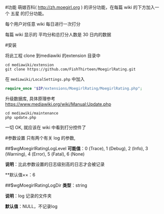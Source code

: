 #功能
萌娘百科( http://zh.moegirl.org ) 的评分功能，在每篇 wiki 的下方加入一个 五星 的打分功能。

每个用户对任意 wiki 每日进行一次打分

每篇 wiki 显示的 平均分和总打分人数是 30 日内的数据

#安装

将此工程 clone 到mediawiki 的extension 目录中
```shell
cd mediawiki/extension
git clone https://github.com/FishThirteen/MoegirlRating.git
```

在 `mediawiki/LocalSettings.php` 中加入 
```php
require_once "$IP/extensions/MoegirlRating/MoegirlRating.php";
```

升级数据库, 具体原理参考 https://www.mediawiki.org/wiki/Manual:Update.php 
```
cd mediawiki/maintenance
php update.php
```

一切 OK, 就应该在 wiki 中看到打分控件了

#参数设置
只有两个有关 log 的参数,

##$wgMoegirlRatingLogLevel
**可能值**：0 (Trace), 1 (Debug), 2 (Info), 3 (Warning), 4 (Error), 5 (Fatal), 6 (None)

**说明**：比此参数设置的日志级别高的日志才会被记录

**默认值××：6


##$wgMoegirlRatingLogDir
**类型**：string

**说明**：log 记录的文件夹

**默认值**：NULL，不记录log


